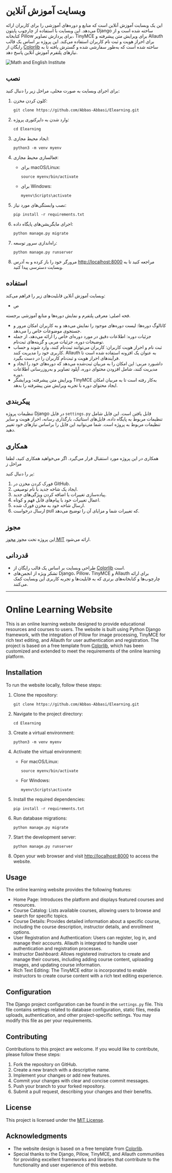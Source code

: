 # وبسایت آموزش آنلاین


این یک وبسایت آموزش آنلاین است که منابع و دوره‌های آموزشی را برای کاربران ارائه می‌دهد. این وبسایت با استفاده از چارچوب پایتون Django ساخته شده است و از کتابخانه Pillow برای پردازش تصاویر، TinyMCE برای ویرایش متن پیشرفته و Allauth برای احراز هویت و ثبت نام کاربران استفاده می‌کند. این پروژه بر اساس یک قالب رایگان از [Colorlib](https://colorlib.com/wp/template/kiddos/) ساخته شده است که به‌طور سفارشی شده و گسترش یافته تا به نیازهای پلتفرم آموزش آنلاین پاسخ دهد.

![Math and English Institute](https://github.com/Abbas-Abbasi/Elearning/assets/137259478/c30d0f2b-4ae1-4be6-85f9-34435b08acf5)


## نصب
 
برای اجرای وبسایت به صورت محلی، مراحل زیر را دنبال کنید:

1. کلون کردن مخزن:

   ```
   git clone https://github.com/Abbas-Abbasi/Elearning.git
   ```

2. وارد شدن به دایرکتوری پروژه:

   ```
   cd Elearning
   ```

3. ایجاد محیط مجازی:

   ```
   python3 -m venv myenv
   ```

4. فعالسازی محیط مجازی:

   - برای macOS/Linux:

     ```
     source myenv/bin/activate
     ```

   - برای Windows:

     ```
     myenv\Scripts\activate
     ```

5. نصب وابستگی‌های مورد نیاز:

   ```
   pip install -r requirements.txt
   ```

6. اجرای مایگریشن‌های پایگاه داده:

   ```
   python manage.py migrate
   ```

7. راه‌اندازی سرور توسعه:

   ```
   python manage.py runserver
   ```

8. مرورگر خود را باز کرده و به آدرس [http://localhost:8000](http://localhost:8000) مراجعه کنید تا به وبسایت دسترسی پیدا کنید.

## استفاده

وبسایت آموزش آنلاین قابلیت‌های زیر را فراهم می‌کند:

- ص

فحه اصلی: معرفی پلتفرم و نمایش دوره‌ها و منابع آموزشی برجسته.
- کاتالوگ دوره‌ها: لیست دوره‌های موجود را نمایش می‌دهد و به کاربران امکان مرور و جستجوی موضوعات خاص را می‌دهد.
- جزئیات دوره: اطلاعات دقیق در مورد دوره‌ای خاص را ارائه می‌دهد، از جمله توضیحات دوره، جزئیات مربی و گزینه‌های ثبت‌نام.
- ثبت نام و احراز هویت کاربران: کاربران می‌توانند ثبت‌نام کنند، وارد شوند و حساب کاربری خود را مدیریت کنند. Allauth به عنوان یک افزونه استفاده شده است تا فرآیندهای احراز هویت و ثبت‌نام کاربران را در دست بگیرد.
- داشبورد مربی: این امکان را به مربیان ثبت‌شده می‌دهد که دوره‌های خود را ایجاد و مدیریت کنند، شامل افزودن محتوای دوره، آپلود تصاویر و به‌روزرسانی اطلاعات دوره.
- ویرایش متن پیشرفته: ویرایشگر TinyMCE به‌کار رفته است تا به مربیان امکان ایجاد محتوای دوره با تجربه ویرایش متن پیشرفته را بدهد.

## پیکربندی

تنظیمات پروژه Django در فایل `settings.py` قابل یافتن است. این فایل شامل تنظیمات مربوط به پایگاه داده، فایل‌های استاتیک، بارگذاری رسانه، احراز هویت و سایر تنظیمات مربوط به پروژه است. شما می‌توانید این فایل را براساس نیازهای خود تغییر دهید.

## همکاری

همکاری در این پروژه مورد استقبال قرار می‌گیرد. اگر می‌خواهید همکاری کنید، لطفا مراحل ز

یر را دنبال کنید:

1. فورک کردن مخزن در GitHub.
2. ایجاد یک شاخه جدید با نام توصیفی.
3. پیاده‌سازی تغییرات یا اضافه کردن ویژگی‌های جدید.
4. اعمال تغییرات خود با پیام‌های قابل فهم و کوتاه.
5. ارسال شاخه خود به مخزن فورک شده.
6. ارسال درخواست pull که تغییرات شما و مزایای آن را توضیح می‌دهد.

## مجوز

این پروژه تحت مجوز [مجوز MIT](LICENSE.md) ارائه می‌شود.

## قدردانی

- طراحی وبسایت بر اساس یک قالب رایگان از [Colorlib](https://colorlib.com/wp/template/kiddos/) است.
- تشکر ویژه از انجمن‌های Django، Pillow، TinyMCE و Allauth برای ارائه چارچوب‌ها و کتابخانه‌های برتری که به قابلیت‌ها و تجربه کاربری این وبسایت کمک می‌کنند.


-----------------------------------------------------------------------------------------------------------------
# Online Learning Website

This is an online learning website designed to provide educational resources and courses to users. The website is built using Python Django framework, with the integration of Pillow for image processing, TinyMCE for rich text editing, and Allauth for user authentication and registration. The project is based on a free template from [Colorlib](https://colorlib.com/wp/template/kiddos/), which has been customized and extended to meet the requirements of the online learning platform.

## Installation

To run the website locally, follow these steps:

1. Clone the repository:

   ```
   git clone https://github.com/Abbas-Abbasi/Elearning.git
   ```

2. Navigate to the project directory:

   ```
   cd Elearning
   ```

3. Create a virtual environment:

   ```
   python3 -m venv myenv
   ```

4. Activate the virtual environment:

   - For macOS/Linux:

     ```
     source myenv/bin/activate
     ```

   - For Windows:

     ```
     myenv\Scripts\activate
     ```

5. Install the required dependencies:

   ```
   pip install -r requirements.txt
   ```

6. Run database migrations:

   ```
   python manage.py migrate
   ```

7. Start the development server:

   ```
   python manage.py runserver
   ```

8. Open your web browser and visit [http://localhost:8000](http://localhost:8000) to access the website.

## Usage

The online learning website provides the following features:

- Home Page: Introduces the platform and displays featured courses and resources.
- Course Catalog: Lists available courses, allowing users to browse and search for specific topics.
- Course Details: Provides detailed information about a specific course, including the course description, instructor details, and enrollment options.
- User Registration and Authentication: Users can register, log in, and manage their accounts. Allauth is integrated to handle user authentication and registration processes.
- Instructor Dashboard: Allows registered instructors to create and manage their courses, including adding course content, uploading images, and updating course information.
- Rich Text Editing: The TinyMCE editor is incorporated to enable instructors to create course content with a rich text editing experience.

## Configuration

The Django project configuration can be found in the `settings.py` file. This file contains settings related to database configuration, static files, media uploads, authentication, and other project-specific settings. You may modify this file as per your requirements.

## Contributing

Contributions to this project are welcome. If you would like to contribute, please follow these steps:

1. Fork the repository on GitHub.
2. Create a new branch with a descriptive name.
3. Implement your changes or add new features.
4. Commit your changes with clear and concise commit messages.
5. Push your branch to your forked repository.
6. Submit a pull request, describing your changes and their benefits.

## License

This project is licensed under the [MIT License](LICENSE.md).

## Acknowledgments

- The website design is based on a free template from [Colorlib](https://colorlib.com/wp/template/kiddos/).
- Special thanks to the Django, Pillow, TinyMCE, and Allauth communities for providing excellent frameworks and libraries that contribute to the functionality and user experience of this website.
